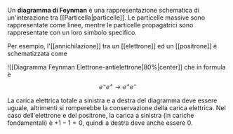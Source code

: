 Un **diagramma di Feynman** è una rappresentazione schematica di un'interazione tra [[Particella|particelle]]. Le particelle massive sono rappresentate come linee, mentre le particelle propagatrici sono rappresentate con un loro simbolo specifico.

Per esempio, l'[[annichilazione]] tra un [[elettrone]] ed un [[positrone]] è schematizzata come

![[Diagramma Feynman Elettrone-antielettrone|80%|center]]
che in formula è
$$e^{-}e^{+} \rightarrow e^{+}e^{-}$$

La carica elettrica totale a sinistra e a destra del diagramma deve essere uguale, altrimenti si romperebbe la conservazione della carica elettrica. Nel caso dell'elettrone e del positrone, la carica a sinistra (in cariche fondamentali) è $+1-1=0$, quindi a destra deve anche essere $0$.
